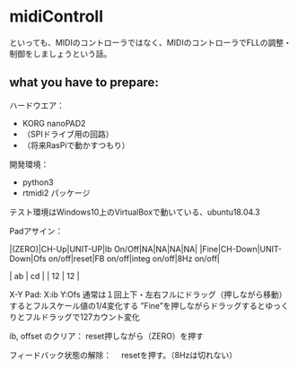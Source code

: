 # midiControll
といっても、MIDIのコントローラではなく、MIDIのコントローラでFLLの調整・制御をしましょうという話。

## what you have to prepare:
ハードウエア：
- KORG nanoPAD2
- （SPIドライブ用の回路）
- （将来RasPiで動かすつもり）

開発環境：
- python3
- rtmidi2 パッケージ

テスト環境はWindows10上のVirtualBoxで動いている、ubuntu18.04.3


Padアサイン：

|(ZERO)|CH-Up|UNIT-UP|Ib On/Off|NA|NA|NA|NA|
|Fine|CH-Down|UNIT-Down|Ofs on/off|reset|FB on/off|integ on/off|8Hz on/off|  

| ab | cd |
| 12 | 12 |

X-Y Pad:
 X:ib 
 Y:Ofs
 通常は１回上下・左右フルにドラッグ（押しながら移動）するとフルスケール値の1/4変化する
 ”Fine”を押しながらドラッグするとゆっくりとフルドラッグで127カウント変化
 
ib, offset のクリア：
 reset押しながら（ZERO）を押す

フィードバック状態の解除：
　resetを押す。（8Hzは切れない）
